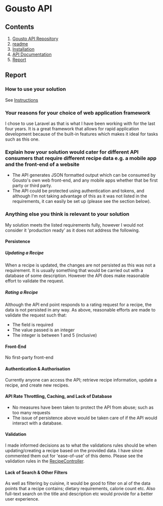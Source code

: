 # Gousto API

## Contents

1. [Gousto API Repository](https://github.com/mstnorris/GoustoAPI-Dev)
2. [readme](readme.md)
3. [Installation](installation.md)
4. [API Documentation](instructions.md)
5. [Report](report.md) 

## Report

### How to use your solution

See [Instructions](instructions.md)

### Your reasons for your choice of web application framework

I chose to use Laravel as that is what I have been working with for the last four years. It is a great framework that allows for rapid application development because of the built-in features which makes it ideal for tasks such as this one.

### Explain how your solution would cater for different API consumers that require different recipe data e.g. a mobile app and the front-end of a website

- The API generates JSON formatted output which can be consumed by Gousto's own web front-end, and any mobile apps whether that be first party or third party.
- The API could be protected using authentication and tokens, and although I'm not taking advantage of this as it was not listed in the requirements, it can easily be set up (please see the section below). 

### Anything else you think is relevant to your solution

My solution meets the listed requirements fully, however I would not consider it 'production ready' as it does not address the following.

#### Persistence

##### Updating a Recipe

When a recipe is updated, the changes are not persisted as this was not a requirement. It is usually something that would be carried out with a database of some description. However the API does make reasonable effort to validate the request.

##### Rating a Recipe

Although the API end point responds to a rating request for a recipe, the data is not persisted in any way. As above, reasonable efforts are made to validate the request such that:

- The field is required
- The value passed is an integer
- The integer is between 1 and 5 (inclusive)

#### Front-End

No first-party front-end

#### Authentication & Authorisation

Currently anyone can access the API; retrieve recipe information, update a recipe, and create new recipes.

#### API Rate Throttling, Caching, and Lack of Database

- No measures have been taken to protect the API from abuse; such as too many requests
- The issue of persistence above would be taken care of if the API would interact with a database.

#### Validation

I made informed decisions as to what the validations rules should be when updating/creating a recipe based on the provided data. I have since commented them out for 'ease-of-use' of this demo. Please see the validation rules in the [RecipeController](https://github.com/mstnorris/GoustoAPI-Dev/blob/master/app/Http/Controllers/API/v1/RecipeController.php#L44).

#### Lack of Search & Other Filters

As well as filtering by cuisine, it would be good to filter on al of the data points that a recipe contains; dietary requirements, calorie count etc. Also full-text search on the title and description etc would provide for a better user experience.